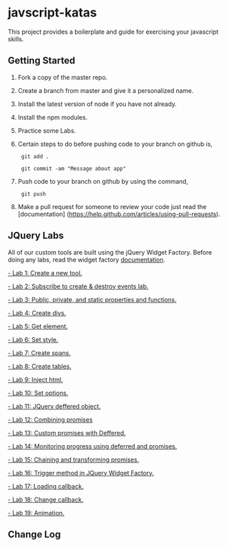 # javscript-katas
This project provides a boilerplate and guide for exercising your javascript skills.

## Getting Started
1. Fork a copy of the master repo. 
2. Create a branch from master and give it a personalized name. 
3. Install the latest version of node if you have not already.
4. Install the npm modules.
5. Practice some Labs.
6. Certain steps to do before pushing code to your branch on github is, 

        git add .
    
        git commit -am "Message about app"

7. Push code to your branch on github by using the command,

        git push
       
8. Make a pull request for someone to review your code just read the [documentation]
(https://help.github.com/articles/using-pull-requests). 

## JQuery Labs

All of our custom tools are built using the jQuery Widget Factory. Before doing any labs, read the widget factory [documentation](http://learn.jquery.com/plugins/stateful-plugins-with-widget-factory/).


  <a href="public/jquery/lab1/README.md"> - Lab 1: Create a new tool.</a>

  <a href="public/jquery/lab2/README.md"> - Lab 2: Subscribe to create & destroy events lab.</a>
  
  <a href="public/jquery/lab3/README.md"> - Lab 3: Public, private, and static properties and functions.</a>
  
  <a href="public/jquery/lab4/README.md"> - Lab 4: Create divs.</a>
  
  <a href="public/jquery/lab5/README.md"> - Lab 5: Get element.</a>

  <a href="public/jquery/lab6/README.md"> - Lab 6: Set style.</a>
  
  <a href="public/jquery/lab7/README.md"> - Lab 7: Create spans.</a>
  
  <a href="public/jquery/lab8/README.md"> - Lab 8: Create tables.</a>
  
  <a href="public/jquery/lab9/README.md"> - Lab 9: Inject html.</a>
  
  <a href="public/jquery/lab10/README.md"> - Lab 10: Set options.</a>

  <a href="public/jquery/lab11/README.md"> - Lab 11: JQuery deffered object.</a>

  <a href="public/jquery/lab12/README.md"> - Lab 12: Combining promises</a>

  <a href="public/jquery/lab13/README.md"> - Lab 13: Custom promises with Deffered.</a>

  <a href="public/jquery/lab14/README.md"> - Lab 14: Monitoring progress using deferred and promises.</a>

  <a href="public/jquery/lab15/README.md"> - Lab 15: Chaining and transforming promises.</a>

  <a href="public/jquery/lab16/README.md"> - Lab 16: Trigger method in JQuery Widget Factory.</a>

  <a href="public/jquery/lab17/README.md"> - Lab 17: Loading callback.</a>

  <a href="public/jquery/lab18/README.md"> - Lab 18: Change callback.</a>

  <a href="public/jquery/lab19/README.md"> - Lab 19: Animation.</a>

  
## Change Log
